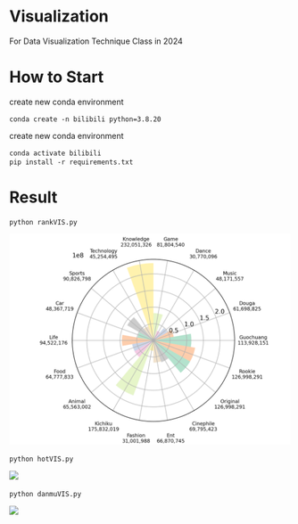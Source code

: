 # Visualization
For Data Visualization Technique Class in 2024

# How to Start
create new conda environment
```
conda create -n bilibili python=3.8.20
```
create new conda environment
```
conda activate bilibili
pip install -r requirements.txt
```

# Result
```
python rankVIS.py
```
<img src="rank.png" />

```
python hotVIS.py
```
<img src="hottopic.png" />

```
python danmuVIS.py
```
<img src="danmu.png" />

